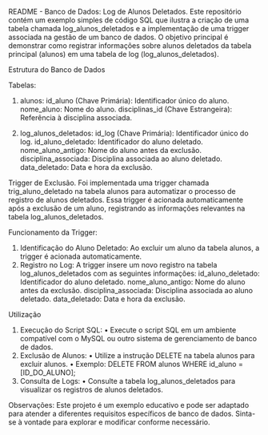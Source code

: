 README - Banco de Dados: Log de Alunos Deletados.
Este repositório contém um exemplo simples de código SQL que ilustra a criação de uma tabela chamada log_alunos_deletados e a implementação de uma trigger associada na gestão de um banco de dados. O objetivo principal é demonstrar como registrar informações sobre alunos deletados da tabela principal (alunos) em uma tabela de log (log_alunos_deletados).

Estrutura do Banco de Dados

Tabelas:
1.	alunos:
id_aluno (Chave Primária): Identificador único do aluno.
nome_aluno: Nome do aluno.
disciplinas_id (Chave Estrangeira): Referência à disciplina associada.

3.	log_alunos_deletados:
id_log (Chave Primária): Identificador único do log.
id_aluno_deletado: Identificador do aluno deletado.
nome_aluno_antigo: Nome do aluno antes da exclusão.
disciplina_associada: Disciplina associada ao aluno deletado.
data_deletado: Data e hora da exclusão.

Trigger de Exclusão.
Foi implementada uma trigger chamada trig_aluno_deletado na tabela alunos para automatizar o processo de registro de alunos deletados. Essa trigger é acionada automaticamente após a exclusão de um aluno, registrando as informações relevantes na tabela log_alunos_deletados.

Funcionamento da Trigger:
1.	Identificação do Aluno Deletado:
Ao excluir um aluno da tabela alunos, a trigger é acionada automaticamente.
2.	Registro no Log:
A trigger insere um novo registro na tabela log_alunos_deletados com as seguintes informações:
id_aluno_deletado: Identificador do aluno deletado.
nome_aluno_antigo: Nome do aluno antes da exclusão.
disciplina_associada: Disciplina associada ao aluno deletado.
data_deletado: Data e hora da exclusão.

Utilização
1.	Execução do Script SQL:
•	Execute o script SQL em um ambiente compatível com o MySQL ou outro sistema de gerenciamento de banco de dados.
2.	Exclusão de Alunos:
•	Utilize a instrução DELETE na tabela alunos para excluir alunos.
•	Exemplo: DELETE FROM alunos WHERE id_aluno = [ID_DO_ALUNO];
3.	Consulta de Logs:
•	Consulte a tabela log_alunos_deletados para visualizar os registros de alunos deletados.

Observações:
Este projeto é um exemplo educativo e pode ser adaptado para atender a diferentes requisitos específicos de banco de dados. Sinta-se à vontade para explorar e modificar conforme necessário.

